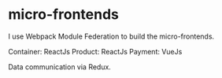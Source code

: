 # micro-frontends

I use Webpack Module Federation to build the micro-frontends.

Container: ReactJs
Product: ReactJs
Payment: VueJs

Data communication via Redux.
